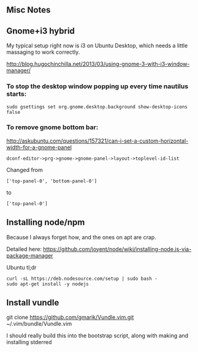 Misc Notes
-------------------------------

## Gnome+i3 hybrid

My typical setup right now is i3 on Ubuntu Desktop, which needs a little massaging to work correctly.

http://blog.hugochinchilla.net/2013/03/using-gnome-3-with-i3-window-manager/


### To stop the desktop window popping up every time nautilus starts:

    sudo gsettings set org.gnome.desktop.background show-desktop-icons false


### To remove gnome bottom bar:

http://askubuntu.com/questions/157321/can-i-set-a-custom-horizontal-width-for-a-gnome-panel

    dconf-editor->prg->gnome->gnome-panel->layout->toplevel-id-list

Changed from

    ['top-panel-0', 'bottom-panel-0']

to

    ['top-panel-0']

## Installing node/npm

Because I always forget how, and the ones on apt are crap.

Detailed here: https://github.com/joyent/node/wiki/installing-node.js-via-package-manager

Ubuntu tl;dr

	curl -sL https://deb.nodesource.com/setup | sudo bash -
	sudo apt-get install -y nodejs

## Install vundle

git clone https://github.com/gmarik/Vundle.vim.git ~/.vim/bundle/Vundle.vim

I should really build this into the bootstrap script, along with making and installing stderred
